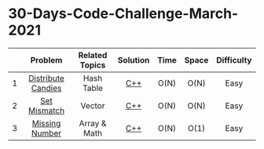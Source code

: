 # 30-Days-Code-Challenge-March-2021

|      |                           Problem                            | Related Topics |                           Solution                           | Time | Space | Difficulty |
| :--: | :----------------------------------------------------------: | :------------: | :----------------------------------------------------------: | :--: | :---: | :--------: |
|  1   | [Distribute Candies](https://leetcode.com/explore/featured/card/march-leetcoding-challenge-2021/588/week-1-march-1st-march-7th/3657/) |   Hash Table   | [C++](https://github.com/Abanoub-Asaad/ProblemSolving/blob/master/30-Days-Code-Challenge-March-2021/Solutions/Week%201/1.%20Distribute%20Candies.cpp) | O(N) | O(N)  |    Easy    |
|  2   | [Set Mismatch](https://leetcode.com/explore/challenge/card/march-leetcoding-challenge-2021/588/week-1-march-1st-march-7th/3658/) |     Vector     | [C++](https://github.com/Abanoub-Asaad/ProblemSolving/blob/master/30-Days-Code-Challenge-March-2021/Solutions/Week%201/2.%20Set%20Mismatch.cpp) | O(N) | O(N)  |    Easy    |
|  3   | [Missing Number](https://leetcode.com/explore/featured/card/march-leetcoding-challenge-2021/588/week-1-march-1st-march-7th/3659/) |  Array & Math  | [C++](https://github.com/Abanoub-Asaad/ProblemSolving/blob/master/30-Days-Code-Challenge-March-2021/Solutions/Week%201/3.Missing%20Number.cpp) | O(N) | O(1)  |    Easy    |

